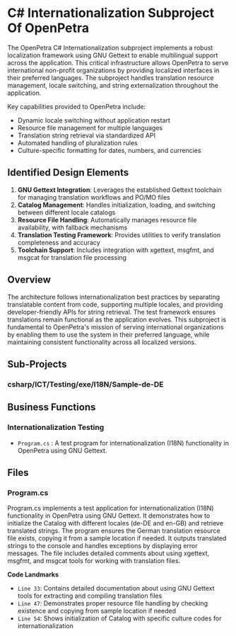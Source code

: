 # C# Internationalization Subproject Of OpenPetra

The OpenPetra C# Internationalization subproject implements a robust localization framework using GNU Gettext to enable multilingual support across the application. This critical infrastructure allows OpenPetra to serve international non-profit organizations by providing localized interfaces in their preferred languages. The subproject handles translation resource management, locale switching, and string externalization throughout the application.

Key capabilities provided to OpenPetra include:

- Dynamic locale switching without application restart
- Resource file management for multiple languages
- Translation string retrieval via standardized API
- Automated handling of pluralization rules
- Culture-specific formatting for dates, numbers, and currencies

## Identified Design Elements

1. **GNU Gettext Integration**: Leverages the established Gettext toolchain for managing translation workflows and PO/MO files
2. **Catalog Management**: Handles initialization, loading, and switching between different locale catalogs
3. **Resource File Handling**: Automatically manages resource file availability, with fallback mechanisms
4. **Translation Testing Framework**: Provides utilities to verify translation completeness and accuracy
5. **Toolchain Support**: Includes integration with xgettext, msgfmt, and msgcat for translation file processing

## Overview
The architecture follows internationalization best practices by separating translatable content from code, supporting multiple locales, and providing developer-friendly APIs for string retrieval. The test framework ensures translations remain functional as the application evolves. This subproject is fundamental to OpenPetra's mission of serving international organizations by enabling them to use the system in their preferred language, while maintaining consistent functionality across all localized versions.

## Sub-Projects

### csharp/ICT/Testing/exe/I18N/Sample-de-DE

## Business Functions

### Internationalization Testing
- `Program.cs` : A test program for internationalization (I18N) functionality in OpenPetra using GNU Gettext.

## Files
### Program.cs

Program.cs implements a test application for internationalization (I18N) functionality in OpenPetra using GNU Gettext. It demonstrates how to initialize the Catalog with different locales (de-DE and en-GB) and retrieve translated strings. The program ensures the German translation resource file exists, copying it from a sample location if needed. It outputs translated strings to the console and handles exceptions by displaying error messages. The file includes detailed comments about using xgettext, msgfmt, and msgcat tools for working with translation files.

 **Code Landmarks**
- `Line 33`: Contains detailed documentation about using GNU Gettext tools for extracting and compiling translation files
- `Line 47`: Demonstrates proper resource file handling by checking existence and copying from sample location if needed
- `Line 54`: Shows initialization of Catalog with specific culture codes for internationalization

[Generated by the Sage AI expert workbench: 2025-03-30 02:22:57  https://sage-tech.ai/workbench]: #